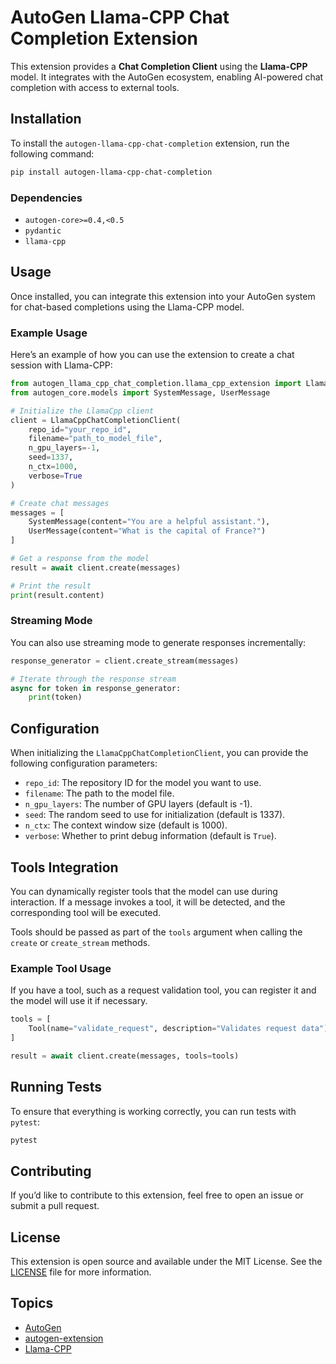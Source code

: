 
# AutoGen Llama-CPP Chat Completion Extension

This extension provides a **Chat Completion Client** using the **Llama-CPP** model. It integrates with the AutoGen ecosystem, enabling AI-powered chat completion with access to external tools.

## Installation

To install the `autogen-llama-cpp-chat-completion` extension, run the following command:

```bash
pip install autogen-llama-cpp-chat-completion
```

### Dependencies
- `autogen-core>=0.4,<0.5`
- `pydantic`
- `llama-cpp`

## Usage

Once installed, you can integrate this extension into your AutoGen system for chat-based completions using the Llama-CPP model.

### Example Usage

Here’s an example of how you can use the extension to create a chat session with Llama-CPP:

```python
from autogen_llama_cpp_chat_completion.llama_cpp_extension import LlamaCppChatCompletionClient
from autogen_core.models import SystemMessage, UserMessage

# Initialize the LlamaCpp client
client = LlamaCppChatCompletionClient(
    repo_id="your_repo_id", 
    filename="path_to_model_file", 
    n_gpu_layers=-1, 
    seed=1337, 
    n_ctx=1000, 
    verbose=True
)

# Create chat messages
messages = [
    SystemMessage(content="You are a helpful assistant."),
    UserMessage(content="What is the capital of France?")
]

# Get a response from the model
result = await client.create(messages)

# Print the result
print(result.content)
```

### Streaming Mode

You can also use streaming mode to generate responses incrementally:

```python
response_generator = client.create_stream(messages)

# Iterate through the response stream
async for token in response_generator:
    print(token)
```

## Configuration

When initializing the `LlamaCppChatCompletionClient`, you can provide the following configuration parameters:

- `repo_id`: The repository ID for the model you want to use.
- `filename`: The path to the model file.
- `n_gpu_layers`: The number of GPU layers (default is -1).
- `seed`: The random seed to use for initialization (default is 1337).
- `n_ctx`: The context window size (default is 1000).
- `verbose`: Whether to print debug information (default is `True`).

## Tools Integration

You can dynamically register tools that the model can use during interaction. If a message invokes a tool, it will be detected, and the corresponding tool will be executed. 

Tools should be passed as part of the `tools` argument when calling the `create` or `create_stream` methods.

### Example Tool Usage

If you have a tool, such as a request validation tool, you can register it and the model will use it if necessary.

```python
tools = [
    Tool(name="validate_request", description="Validates request data")
]

result = await client.create(messages, tools=tools)
```

## Running Tests

To ensure that everything is working correctly, you can run tests with `pytest`:

```bash
pytest
```

## Contributing

If you’d like to contribute to this extension, feel free to open an issue or submit a pull request.

## License

This extension is open source and available under the MIT License. See the [LICENSE](LICENSE) file for more information.

## Topics

- [AutoGen](https://github.com/microsoft/autogen)
- [autogen-extension](https://github.com/topics/autogen-extension)
- [Llama-CPP](https://github.com/facebook/llama-cpp)
